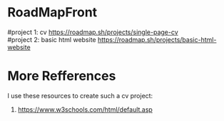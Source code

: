 # RoadMapFront
#project 1: cv
https://roadmap.sh/projects/single-page-cv 
<br />
#project 2: basic html website
https://roadmap.sh/projects/basic-html-website
# More Refferences
I use these resources to create such a cv project:
1)	https://www.w3schools.com/html/default.asp
